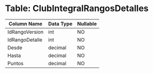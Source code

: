 # Table: ClubIntegralRangosDetalles

| Column Name | Data Type | Nullable |
|-------------|-----------|----------|
| IdRangoVersion | int | NO |
| IdRangoDetalle | int | NO |
| Desde | decimal | NO |
| Hasta | decimal | NO |
| Puntos | decimal | NO |
